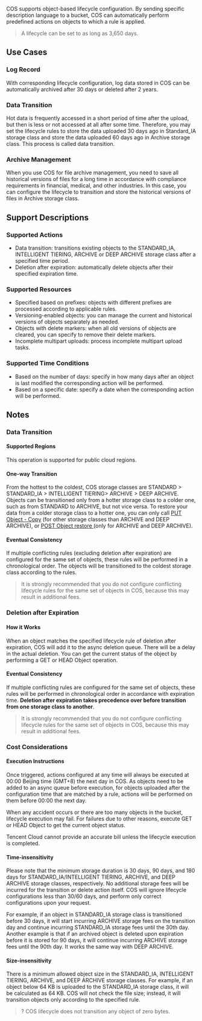 COS supports object-based lifecycle configuration. By sending specific description language to a bucket, COS can automatically perform predefined actions on objects to which a rule is applied. 

> A lifecycle can be set to as long as 3,650 days.

## Use Cases

### Log Record

With corresponding lifecycle configuration, log data stored in COS can be automatically archived after 30 days or deleted after 2 years.

### Data Transition

Hot data is frequently accessed in a short period of time after the upload, but then is less or not accessed at all after some time. Therefore, you may set the lifecycle rules to store the data uploaded 30 days ago in Standard_IA storage class and store the data uploaded 60 days ago in Archive storage class. This process is called data transition.

### Archive Management

When you use COS for file archive management, you need to save all historical versions of files for a long time in accordance with compliance requirements in financial, medical, and other industries. In this case, you can configure the lifecycle to transition and store the historical versions of files in Archive storage class.

## Support Descriptions

### Supported Actions

- Data transition: transitions existing objects to the STANDARD_IA, INTELLIGENT TIERING, ARCHIVE or DEEP ARCHIVE storage class after a specified time period.
- Deletion after expiration: automatically delete objects after their specified expiration time.

### Supported Resources

- Specified based on prefixes: objects with different prefixes are processed according to applicable rules.
- Versioning-enabled objects: you can manage the current and historical versions of objects separately as needed.
- Objects with delete markers: when all old versions of objects are cleared, you can specify to remove their delete markers.
- Incomplete multipart uploads: process incomplete multipart upload tasks.

### Supported Time Conditions

- Based on the number of days: specify in how many days after an object is last modified the corresponding action will be performed.
- Based on a specific date: specify a date when the corresponding action will be performed.

## Notes

### Data Transition

#### Supported Regions

This operation is supported for public cloud regions.

#### One-way Transition

From the hottest to the coldest, COS storage classes are STANDARD > STANDARD_IA > INTELLIGENT TIERING> ARCHIVE > DEEP ARCHIVE. Objects can be transitioned only from a hotter storage class to a colder one, such as from STANDARD to ARCHIVE, but not vice versa. To restore your data from a colder storage class to a hotter one, you can only call  [PUT Object - Copy](https://intl.cloud.tencent.com/document/product/436/10881) (for other storage classes than ARCHIVE and DEEP ARCHIVE), or [POST Object restore ](https://intl.cloud.tencent.com/document/product/436/12633) (only for ARCHIVE and DEEP ARCHIVE).

#### Eventual Consistency

If multiple conflicting rules (excluding deletion after expiration) are configured for the same set of objects, these rules will be performed in a chronological order. The objects will be transitioned to the coldest storage class according to the rules.
> It is strongly recommended that you do not configure conflicting lifecycle rules for the same set of objects in COS, because this may result in additional fees.

### Deletion after Expiration

#### How it Works

When an object matches the specified lifecycle rule of deletion after expiration, COS will add it to the async deletion queue. There will be a delay in the actual deletion. You can get the current status of the object by performing a GET or HEAD Object operation.

#### Eventual Consistency

If multiple conflicting rules are configured for the same set of objects, these rules will be performed in chronological order in accordance with expiration time. **Deletion after expiration takes precedence over before transition from one storage class to another**.
> It is strongly recommended that you do not configure conflicting lifecycle rules for the same set of objects in COS, because this may result in additional fees.

### Cost Considerations

#### Execution Instructions

Once triggered, actions configured at any time will always be executed at 00:00 Beijing time (GMT+8) the next day in COS. As objects need to be added to an async queue before execution, for objects uploaded after the configuration time that are matched by a rule, actions will be performed on them before 00:00 the next day.

When any accident occurs or there are too many objects in the bucket, lifecycle execution may fail. For failures due to other reasons, execute GET or HEAD Object to get the current object status.

Tencent Cloud cannot provide an accurate bill unless the lifecycle execution is completed.

#### Time-insensitivity

Please note that the minimum storage duration is 30 days, 90 days, and 180 days for STANDARD_IA/INTELLIGENT TIERING, ARCHIVE, and DEEP ARCHIVE storage classes, respectively. No additional storage fees will be incurred for the transition or delete action itself. COS will ignore lifecycle configurations less than 30/60 days, and perform only correct configurations upon your request.

For example, if an object in STANDARD_IA storage class is transitioned before 30 days, it will start incurring ARCHIVE storage fees on the transition day and continue incurring STANDARD_IA storage fees until the 30th day. Another example is that if an archived object is deleted upon expiration before it is stored for 90 days, it will continue incurring ARCHIVE storage fees until the 90th day. It works the same way with DEEP ARCHIVE.

#### Size-insensitivity

There is a minimum allowed object size in the STANDARD_IA, INTELLIGENT TIERING, ARCHIVE, and DEEP ARCHIVE storage classes. For example, if an object below 64 KB is uploaded to the STANDARD_IA storage class, it will be calculated as 64 KB. COS will not check the file size; instead, it will transition objects only according to the specified rule.

>? COS lifecycle does not transition any object of zero bytes.
